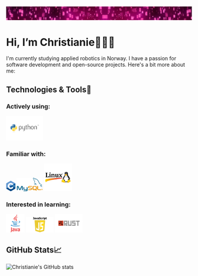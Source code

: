 ![Profile Banner](external_files/pink-sparkle-lights-girly-background-header.jpg-nggid044431-ngg0dyn-1280x375x100-00f0w010c010r110f110r010t010.jpg)

# Hi, I’m Christianie👩‍💻👋
I'm currently studying applied robotics in Norway. I have a passion for software development and open-source projects. Here's a bit more about me:

## Technologies & Tools🔧 

### Actively using:
  <img src="external_files/python_kurs_thumb.png" alt="Python" width="100">

### Familiar with:
  <img src="external_files/ISO_C++_Logo.svg.png" alt="C++" width="25">
  <img src="external_files/new-file.md1024px-MySQL.ff87215b43fd7292af172e2a5d9b844217262571.png" alt="MySQL" width="70">
  <img src="external_files/72d1f12edf758d24f5b6db73bac4f297-linux-logo.webp" alt="Linux" width="75">
  
### Interested in learning:
  <img src="external_files/1174953.webp" alt="Java" width="50">
  <img src="external_files/JavaScript-Symbol.png" alt="JavaScript" width="75">
  <img src="external_files/Rust_(video_game)-Logo.wine.png" alt="Rust" width="75">

## GitHub Stats📈 
![Christianie's GitHub stats](https://github-readme-stats.vercel.app/api?username=christianietorres&show_icons=true&theme=radical)


